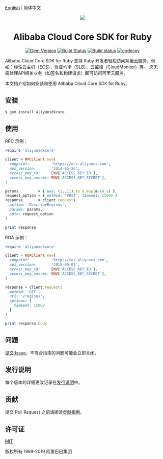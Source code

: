 [English](./README.md) | 简体中文


<p align="center">
<a href=" https://www.alibabacloud.com"><img src="https://aliyunsdk-pages.alicdn.com/icons/Aliyun.svg"></a>
</p>

<h1 align="center">Alibaba Cloud Core SDK for Ruby</h1>

<p align="center">
<a href="https://badge.fury.io/rb/aliyunsdkcore"><img src="https://badge.fury.io/rb/aliyunsdkcore.svg" alt="Gem Version"></a>
<a href="https://travis-ci.org/aliyun/openapi-core-ruby-sdk"><img src="https://travis-ci.org/aliyun/openapi-core-ruby-sdk.svg?branch=master" alt="Build Status"></a>
<a href="https://ci.appveyor.com/project/aliyun/openapi-core-ruby-sdk/branch/master"><img src="https://ci.appveyor.com/api/projects/status/uyepkk5bjbynofvu/branch/master?svg=true" alt="Build status"></a>
<a href="https://codecov.io/gh/aliyun/openapi-core-ruby-sdk"><img src="https://codecov.io/gh/aliyun/openapi-core-ruby-sdk/branch/master/graph/badge.svg" alt="codecov"></a>
</p>


Alibaba Cloud Core SDK for Ruby 支持 Ruby 开发者轻松访问阿里云服务，例如：弹性云主机（ECS）、负载均衡（SLB）、云监控（CloudMonitor）等。 您无需处理API相关业务（如签名和构建请求）即可访问阿里云服务。

本文档介绍如何安装和使用 Alibaba Cloud Core SDK for Ruby。

## 安装

```sh
$ gem install aliyunsdkcore
```

## 使用

RPC 示例；

```ruby
require 'aliyunsdkcore'

client = RPCClient.new(
  endpoint:          'https://ecs.aliyuncs.com',
  api_version:       '2014-05-26',
  access_key_id:     ENV['ACCESS_KEY_ID'],
  access_key_secret: ENV['ACCESS_KEY_SECRET'],
)

params         = { key: (1..11).to_a.map(&:to_s) }
request_option = { method: 'POST', timeout: 15000 }
response       = client.request(
  action: 'DescribeRegions',
  params: params,
  opts: request_option
)

print response
```


ROA 示例：

```ruby
require 'aliyunsdkcore'

client = ROAClient.new(
  endpoint:          'http://ros.aliyuncs.com',
  api_version:       '2015-09-01',
  access_key_id:     ENV['ACCESS_KEY_ID'],
  access_key_secret: ENV['ACCESS_KEY_SECRET'],
)

response = client.request(
  method: 'GET',
  uri: '/regions',
  options: {
    timeout: 15000
  }
)

print response.body
```

## 问题
[提交 Issue](https://github.com/aliyun/openapi-core-ruby-sdk/issues/new/choose)，不符合指南的问题可能会立即关闭。


## 发行说明
每个版本的详细更改记录在[发行说明](CHANGELOG.md)中。


## 贡献
提交 Pull Request 之前请阅读[贡献指南](CONTRIBUTING.md)。


## 许可证
[MIT](LICENSE.md)

版权所有 1999-2019 阿里巴巴集团

